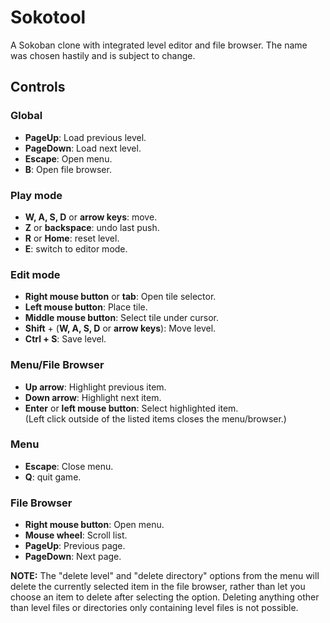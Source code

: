 # Sokotool

A Sokoban clone with integrated level editor and file browser. The name was chosen hastily and is subject to change.

## Controls

### Global
* **PageUp**: Load previous level.
* **PageDown**: Load next level.
* **Escape**: Open menu.
* **B**: Open file browser.

### Play mode

* **W, A, S, D** or **arrow keys**: move.
* **Z** or **backspace**: undo last push.
* **R** or **Home**: reset level.
* **E**: switch to editor mode.

### Edit mode

* **Right mouse button** or **tab**: Open tile selector.
* **Left mouse button**: Place tile.
* **Middle mouse button**: Select tile under cursor.
* **Shift** + (**W, A, S, D** or **arrow keys**): Move level.
* **Ctrl + S**: Save level.

### Menu/File Browser
* **Up arrow**: Highlight previous item.
* **Down arrow**: Highlight next item.
* **Enter** or **left mouse button**: Select highlighted item.  
  (Left click outside of the listed items closes the menu/browser.)

### Menu
* **Escape**: Close menu.
* **Q**: quit game.

### File Browser
* **Right mouse button**: Open menu.
* **Mouse wheel**: Scroll list.
* **PageUp**: Previous page.
* **PageDown**: Next page.

**NOTE:** The "delete level" and "delete directory" options from the menu will
delete the currently selected item in the file browser, rather than let you
choose an item to delete after selecting the option. Deleting anything other
than level files or directories only containing level files is not possible.
